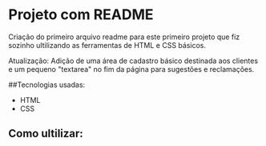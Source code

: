# Projeto com README
Criação do primeiro arquivo readme para este  primeiro projeto que fiz sozinho ultilizando as ferramentas de HTML e CSS básicos.

Atualização:
Adição de uma área de cadastro básico destinada aos  clientes e um pequeno "textarea" no fim da página para sugestões e reclamações.

##Tecnologias usadas:
- HTML
- CSS

## Como ultilizar:
